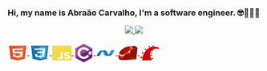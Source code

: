 ### Hi, my name is Abraão Carvalho, I'm a software engineer. 🤓👨🏾‍💻

<div align="center">
  <a href="https://github.com/abraaocrvlh42">
  <img height="160em" src="https://github-readme-stats.vercel.app/api?username=abraaocrvlh42&show_icons=true&theme=dracula&include_all_commits=true&count_private=true"/>
  <img height="160em" src="https://github-readme-stats.vercel.app/api/top-langs/?username=abraaocrvlh42&layout=compact&langs_count=7&theme=dracula"/>
</div>
<div style="display: inline_block"><br>
  <img align="center" alt="HTML" height="30" width="40" src="https://raw.githubusercontent.com/devicons/devicon/master/icons/html5/html5-original.svg">
  <img align="center" alt="CSS" height="30" width="40" src="https://raw.githubusercontent.com/devicons/devicon/master/icons/css3/css3-original.svg">
  <img align="center" alt="JS" height="30" width="40" src="https://raw.githubusercontent.com/devicons/devicon/master/icons/javascript/javascript-plain.svg">
  <img align="center" alt="CSharp" height="38" width="40" src="https://raw.githubusercontent.com/devicons/devicon/master/icons/csharp/csharp-original.svg">
  <img align="center" alt="DotNet" height="30" width="40" src="https://raw.githubusercontent.com/devicons/devicon/master/icons/dot-net/dot-net-original.svg">
  <img align="center" alt="Ruby" height="30" width="40" src="https://raw.githubusercontent.com/devicons/devicon/master/icons/ruby/ruby-original.svg">
  <img align="center" alt="Rails" height="30" width="40" src="https://raw.githubusercontent.com/devicons/devicon/master/icons/rails/rails-plain.svg">
</div>
